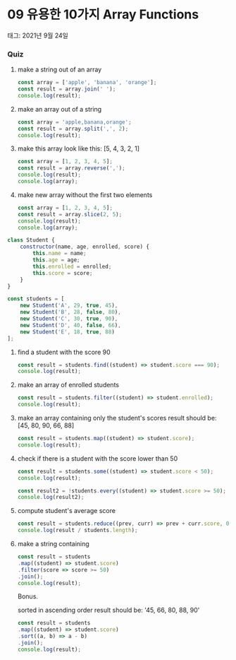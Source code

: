 # 09 유용한 10가지 Array Functions

태그: 2021년 9월 24일

### Quiz

1. make a string out of an array

    ```jsx
    const array = ['apple', 'banana', 'orange'];
    const result = array.join(' ');
    console.log(result);
    ```

2. make an array out of a string

    ```jsx
    const array = 'apple,banana,orange';
    const result = array.split(',', 2);
    console.log(result);
    ```

3. make this array look like this: [5, 4, 3, 2, 1]

    ```jsx
    const array = [1, 2, 3, 4, 5];
    const result = array.reverse(',');
    console.log(result);
    console.log(array);
    ```

4. make new array without the first two elements

    ```jsx
    const array = [1, 2, 3, 4, 5];
    const result = array.slice(2, 5);
    console.log(result);
    console.log(array);
    ```

```jsx
class Student {
	constructor(name, age, enrolled, score) {
		this.name = name;
		this.age = age;
		this.enrolled = enrolled;
		this.score = score;
	}
}

const students = [
	new Student('A', 29, true, 45),
	new Student('B', 28, false, 80),
	new Student('C', 30, true, 90),
	new Student('D', 40, false, 66),
	new Student('E', 18, true, 88)
];
```

1. find a student with the score 90

    ```jsx
    const result = students.find((student) => student.score === 90);
    console.log(result);
    ```

2. make an array of enrolled students 

    ```jsx
    const result = students.filter((student) => student.enrolled);
    console.log(result);
    ```

3. make an array containing only the student's scores
result should be: [45, 80, 90, 66, 88]

    ```jsx
    const result = students.map((student) => student.score);
    console.log(result);
    ```

4. check if there is a student with the score lower than 50

    ```jsx
    const result = students.some((student) => student.score < 50);
    console.log(result);

    const result2 = !students.every((student) => student.score >= 50);
    console.log(result2);
    ```

5. compute student's average score

    ```jsx
    const result = students.reduce((prev, curr) => prev + curr.score, 0);
    console.log(result / students.length);
    ```

6. make a string containing

    ```jsx
    const result = students
    .map((student) => student.score)
    .filter(score => score >= 50)
    .join();
    console.log(result);
    ```

    Bonus.

    sorted in ascending order
    result should be: '45, 66, 80, 88, 90'

    ```jsx
    const result = students
    .map((student) => student.score)
    .sort((a, b) => a - b)
    .join();
    console.log(result);
    ```